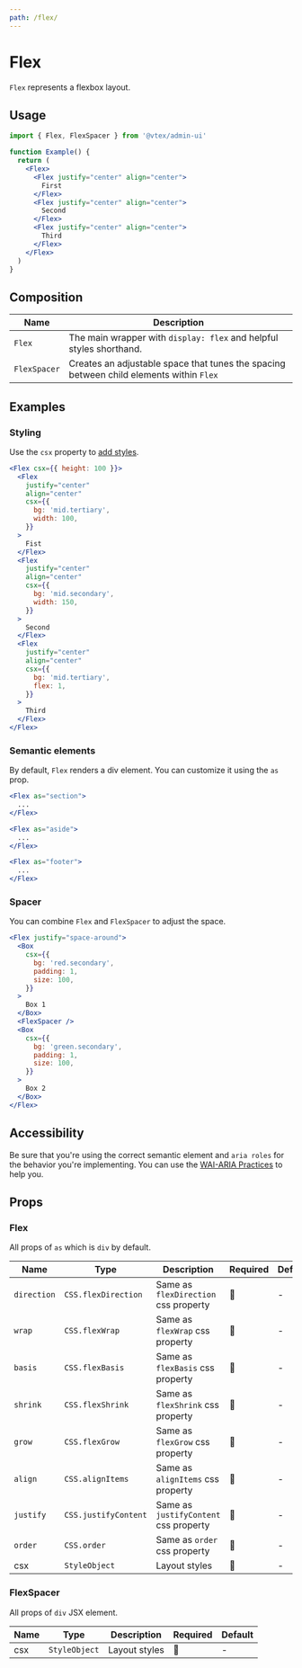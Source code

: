 ```yaml
---
path: /flex/
---
```


# Flex

`Flex` represents a flexbox layout.

## Usage

```jsx isStatic
import { Flex, FlexSpacer } from '@vtex/admin-ui'

function Example() {
  return (
    <Flex>
      <Flex justify="center" align="center">
        First
      </Flex>
      <Flex justify="center" align="center">
        Second
      </Flex>
      <Flex justify="center" align="center">
        Third
      </Flex>
    </Flex>
  )
}
```

## Composition

| Name         | Description                                                                             |
| ------------ | --------------------------------------------------------------------------------------- |
| `Flex`       | The main wrapper with `display: flex` and helpful styles shorthand.                     |
| `FlexSpacer` | Creates an adjustable space that tunes the spacing between child elements within `Flex` |

## Examples

### Styling

Use the `csx` property to [add styles](/guidelines/styling/).

```jsx
<Flex csx={{ height: 100 }}>
  <Flex
    justify="center"
    align="center"
    csx={{
      bg: 'mid.tertiary',
      width: 100,
    }}
  >
    Fist
  </Flex>
  <Flex
    justify="center"
    align="center"
    csx={{
      bg: 'mid.secondary',
      width: 150,
    }}
  >
    Second
  </Flex>
  <Flex
    justify="center"
    align="center"
    csx={{
      bg: 'mid.tertiary',
      flex: 1,
    }}
  >
    Third
  </Flex>
</Flex>
```

### Semantic elements

By default, `Flex` renders a div element. You can customize it using the `as` prop.

```jsx isStatic
<Flex as="section">
  ...
</Flex>

<Flex as="aside">
  ...
</Flex>

<Flex as="footer">
  ...
</Flex>
```

### Spacer

You can combine `Flex` and `FlexSpacer` to adjust the space.

```jsx
<Flex justify="space-around">
  <Box
    csx={{
      bg: 'red.secondary',
      padding: 1,
      size: 100,
    }}
  >
    Box 1
  </Box>
  <FlexSpacer />
  <Box
    csx={{
      bg: 'green.secondary',
      padding: 1,
      size: 100,
    }}
  >
    Box 2
  </Box>
</Flex>
```

## Accessibility

Be sure that you're using the correct semantic element and `aria roles` for the behavior you're implementing. You can use the [WAI-ARIA Practices](https://www.w3.org/TR/wai-aria-practices/) to help you.

## Props

### Flex

All props of `as` which is `div` by default.

| Name        | Type                 | Description                           | Required | Default |
| ----------- | -------------------- | ------------------------------------- | -------- | ------- |
| `direction` | `CSS.flexDirection`  | Same as `flexDirection` css property  | 🚫       | -       |
| `wrap`      | `CSS.flexWrap`       | Same as `flexWrap` css property       | 🚫       | -       |
| `basis`     | `CSS.flexBasis`      | Same as `flexBasis` css property      | 🚫       | -       |
| `shrink`    | `CSS.flexShrink`     | Same as `flexShrink` css property     | 🚫       | -       |
| `grow`      | `CSS.flexGrow`       | Same as `flexGrow` css property       | 🚫       | -       |
| `align`     | `CSS.alignItems`     | Same as `alignItems` css property     | 🚫       | -       |
| `justify`   | `CSS.justifyContent` | Same as `justifyContent` css property | 🚫       | -       |
| `order`     | `CSS.order`          | Same as `order` css property          | 🚫       | -       |
| csx         | `StyleObject`        | Layout styles                         | 🚫       | -       |

### FlexSpacer

All props of `div` JSX element.

| Name | Type          | Description   | Required | Default |
| ---- | ------------- | ------------- | -------- | ------- |
| csx  | `StyleObject` | Layout styles | 🚫       | -       |
